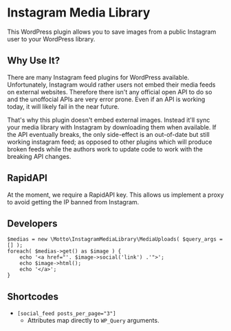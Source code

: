 # Instagram Media Library

This WordPress plugin allows you to save images from a public Instagram user to your WordPress library.

## Why Use It?

There are many Instagram feed plugins for WordPress available. Unfortunately, Instagram would rather users not embed their media feeds on external websites. Therefore there isn't any official open API to do so and the unoffocial APIs are very error prone. Even if an API is working today, it will likely fail in the near future. 

That's why this plugin doesn't embed external images. Instead it'll sync your media library with Instagram by downloading them when available. If the API eventually breaks, the only side-effect is an out-of-date but still working instagram feed; as opposed to other plugins which will produce broken feeds while the authors work to update code to work with the breaking API changes. 

## RapidAPI

At the moment, we require a RapidAPI key. This allows us implement a proxy to avoid getting the IP banned from Instagram.

## Developers

```
$medias = new \Motto\InstagramMediaLibrary\MediaUploads( $query_args = [] );
foreach( $medias->get() as $image ) {
    echo '<a href="'. $image->social('link') .'">';
    echo $image->html();
    echo '</a>';
} 
```

## Shortcodes
- `[social_feed posts_per_page="3"]`
    - Attributes map directly to `WP_Query` arguments.